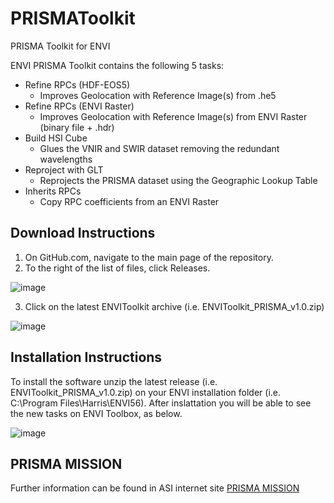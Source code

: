 # PRISMAToolkit
PRISMA Toolkit for ENVI

ENVI PRISMA Toolkit contains the following 5 tasks:
* Refine RPCs (HDF-EOS5)
  - Improves Geolocation with Reference Image(s) from .he5
* Refine RPCs (ENVI Raster)
  - Improves Geolocation with Reference Image(s) from ENVI Raster (binary file + .hdr)
* Build HSI Cube
  - Glues the VNIR and SWIR dataset removing the redundant wavelengths
* Reproject with GLT
  - Reprojects the PRISMA dataset using the Geographic Lookup Table
* Inherits RPCs
  - Copy RPC coefficients from an ENVI Raster

## Download Instructions
1. On GitHub.com, navigate to the main page of the repository.
2. To the right of the list of files, click Releases.

![image](https://user-images.githubusercontent.com/41050589/157262044-1c72d164-fd9a-4783-a1e7-e3fc5a48ee73.png)

3. Click on the latest ENVIToolkit archive (i.e. ENVIToolkit_PRISMA_v1.0.zip) 

![image](https://user-images.githubusercontent.com/41050589/157260447-e8198929-eccd-4810-840b-a72527d07151.png)



## Installation Instructions
To install the software unzip the latest release (i.e. ENVIToolkit_PRISMA_v1.0.zip) on your ENVI installation folder (i.e. C:\Program Files\Harris\ENVI56).
After inslattation you will be able to see the new tasks on ENVI Toolbox, as below.
 
![image](https://user-images.githubusercontent.com/41050589/154697039-e82d1b48-bc08-4752-9eb4-a716b0df1a0d.png)

## PRISMA MISSION
Further information can be found in ASI internet site [PRISMA MISSION](https://www.asi.it/en/earth-science/prisma/)
